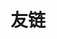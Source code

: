 # 友链
<hairy-links :links="[
{
name: 'Hairy’s Blog',
url: 'https://hairy.blog',
image: 'https://www.yunyoujun.cn/images/avatar.jpg',
color: '#1bc9a6',
desc: '记录生活，持续学习。',
},
]" />
